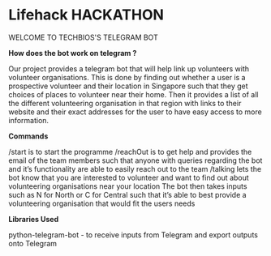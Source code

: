 # Lifehack HACKATHON
WELCOME TO TECHBIOS'S TELEGRAM BOT

**How does the bot work on telegram ?**

Our project provides a telegram bot that will help link up volunteers with volunteer organisations. This is done by finding out whether a user is a prospective volunteer and their location in Singapore such that they get choices of places to volunteer near their home. Then it provides a list of all the different volunteering organisation in that region with links to their website and their exact addresses for the user to have easy access to more information.

**Commands**

/start is to start the programme
/reachOut is to get help and provides the email of the team members such that anyone with queries regarding the bot and it’s functionality are able to easily reach out to the team
/talking lets the bot know that you are interested to volunteer and want to find out about volunteering organisations near your location
The bot then takes inputs such as N for North or C for Central such that it’s able to best provide a volunteering organisation that would fit the users needs

**Libraries Used**

python-telegram-bot - to receive inputs from Telegram and export outputs onto Telegram
